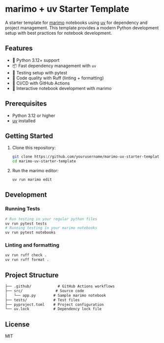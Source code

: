 # marimo + uv Starter Template

A starter template for [marimo](https://marimo.io) notebooks using [uv](https://github.com/astral-sh/uv) for dependency and project management. This template provides a modern Python development setup with best practices for notebook development.

## Features

- 🚀 Python 3.12+ support
- 📦 Fast dependency management with `uv`
- 🧪 Testing setup with pytest
- 🎯 Code quality with Ruff (linting + formatting)
- 👷 CI/CD with GitHub Actions
- 📓 Interactive notebook development with marimo

## Prerequisites

- Python 3.12 or higher
- [uv](https://github.com/astral-sh/uv) installed

## Getting Started

1. Clone this repository:

   ```bash
   git clone https://github.com/yourusername/marimo-uv-starter-template
   cd marimo-uv-starter-template
   ```

2. Run the marimo editor:

   ```bash
   uv run marimo edit
   ```

## Development

### Running Tests

```bash
# Run testing in your regular python files
uv run pytest tests
# Running testing in your marimo notebooks
uv run pytest notebooks
```

### Linting and formatting

```bash
uv run ruff check .
uv run ruff format .
```

## Project Structure

```markdown
├── .github/            # GitHub Actions workflows
├── src/               # Source code
│   └── app.py        # Sample marimo notebook
├── tests/            # Test files
├── pyproject.toml    # Project configuration
└── uv.lock           # Dependency lock file
```

## License

MIT
